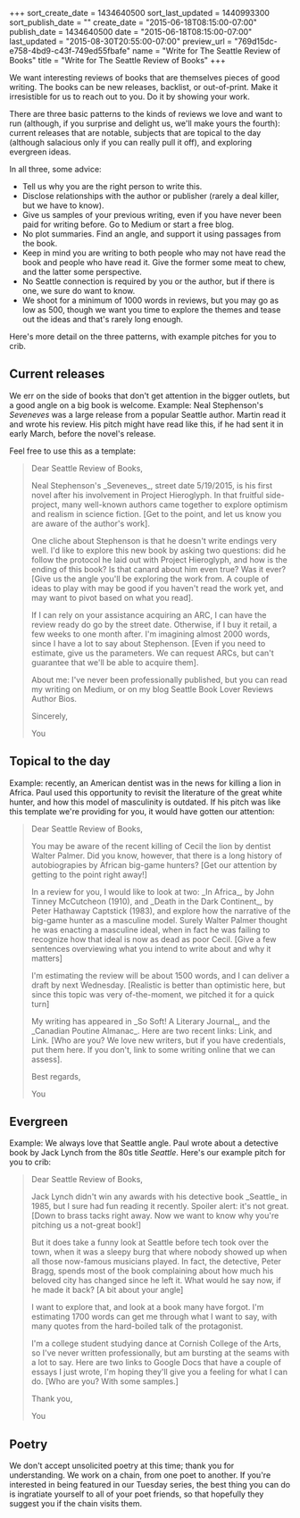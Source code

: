 +++
sort_create_date = 1434640500
sort_last_updated = 1440993300
sort_publish_date = ""
create_date = "2015-06-18T08:15:00-07:00"
publish_date = 1434640500
date = "2015-06-18T08:15:00-07:00"
last_updated = "2015-08-30T20:55:00-07:00"
preview_url = "769d15dc-e758-4bd9-c43f-749ed55fbafe"
name = "Write for The Seattle Review of Books"
title = "Write for The Seattle Review of Books"
+++

We want interesting reviews of books that are themselves pieces of good writing. The books can be new releases, backlist, or out-of-print. Make it irresistible for us to reach out to you. Do it by showing your work. 

There are three basic patterns to the kinds of reviews we love and want to run (although, if you surprise and delight us, we'll make yours the fourth): current releases that are notable, subjects that are topical to the day (although salacious only if you can really pull it off), and exploring evergreen ideas. 

In all three, some advice:

* Tell us why you are the right person to write this.
* Disclose relationships with the author or publisher (rarely a deal killer, but we have to know).
* Give us samples of your previous writing, even if you have never been paid for writing before. Go to Medium or start a free blog.
* No plot summaries. Find an angle, and support it using passages from the book.
* Keep in mind you are writing to both people who may not have read the book and people who have read it. Give the former some meat to chew, and the latter some perspective.
* No Seattle connection is required by you or the author, but if there is one, we sure do want to know.
* We shoot for a minimum of 1000 words in reviews, but you may go as low as 500, though we want you time to explore the themes and tease out the ideas and that's rarely long enough.

Here's more detail on the three patterns, with example pitches for you to crib.

<h2>Current releases</h2>

We err on the side of books that don't get attention in the bigger outlets, but a good angle on a big book is welcome. Example: Neal Stephenson's _Seveneves_ was a large release from a popular Seattle author. Martin read it and wrote his review. His pitch might have read like this, if he had sent it in early March, before the novel's release. 

Feel free to use this as a template:

<blockquote>
<p>Dear Seattle Review of Books, </p>

<p>Neal Stephenson's _Seveneves_, street date 5/19/2015, is his first novel after his involvement in Project Hieroglyph. In that fruitful side-project, many well-known authors came together to explore optimism and realism in science fiction. [Get to the point, and let us know you are aware of the author's work].</p>

<p>One cliche about Stephenson is that he doesn't write endings very well. I'd like to explore this new book by asking two questions: did he follow the protocol he laid out with Project Hieroglyph, and how is the ending of this book? Is that canard about him even true? Was it ever? [Give us the angle you'll be exploring the work from. A couple of ideas to play with may be good if you haven't read the work yet, and may want to pivot based on what you read].</p>

<p>If I can rely on your assistance acquiring an ARC, I can have the review ready do go by the street date. Otherwise, if I buy it retail, a few weeks to one month after. I'm imagining almost 2000 words, since I have a lot to say about Stephenson. [Even if you need to estimate, give us the parameters. We can request ARCs, but can't guarantee that we'll be able to acquire them].</p>

<p>About me: I've never been professionally published, but you can read my writing on Medium, or on my blog Seattle Book Lover Reviews Author Bios. </p>

<p>Sincerely,</p> 

<p>You</p>
</blockquote>

<h2>Topical to the day</h2>

Example: recently, an American dentist was in the news for killing a lion in Africa. Paul used this opportunity to revisit the literature of the great white hunter, and how this model of masculinity is outdated. If his pitch was like this template we're providing for you, it would have gotten our attention:

<blockquote>
<p>Dear Seattle Review of Books, </p>

<p>You may be aware of the recent killing of Cecil the lion by dentist Walter Palmer. Did you know, however, that there is a long history of autobiograpies by African big-game hunters? [Get our attention by getting to the point right away!]</p>

<p>In a review for you, I would like to look at two: _In Africa_, by John Tinney McCutcheon (1910), and _Death in the Dark Continent_, by Peter Hathaway Captstick (1983), and explore how the narrative of the big-game hunter as a masculine model. Surely Walter Palmer thought he was enacting a masculine ideal, when in fact he was failing to recognize how that ideal is now as dead as poor Cecil. [Give a few sentences overviewing what you intend to write about and why it matters]</p>

<p>I'm estimating the review will be about 1500 words, and I can deliver a draft by next Wednesday. [Realistic is better than optimistic here, but since this topic was very of-the-moment, we pitched it for a quick turn]</p>

<p>My writing has appeared in _So Soft! A Literary Journal_, and the _Canadian Poutine Almanac_. Here are two recent links: Link, and Link. [Who are you? We love new writers, but if you have credentials, put them here. If you don't, link to some writing online that we can assess].</p>
<p>
Best regards, </p>

<p>You</p>
</blockquote>

<h2>Evergreen</h2>

Example: We always love that Seattle angle. Paul wrote about a detective book by Jack Lynch from the 80s title _Seattle_. Here's our example pitch for you to crib: 

<blockquote>

<p>Dear Seattle Review of Books, </p>

<p>Jack Lynch didn't win any awards with his detective book _Seattle_ in 1985, but I sure had fun reading it recently. Spoiler alert: it's not great. [Down to brass tacks right away. Now we want to know why you're pitching us a not-great book!]</p>

<p>But it does take a funny look at Seattle before tech took over the town, when it was a sleepy burg that where nobody showed up when all those now-famous musicians played. In fact, the detective, Peter Bragg, spends most of the book complaining about how much his beloved city has changed since he left it. What would he say now, if he made it back? [A bit about your angle]</p>

<p>I want to explore that, and look at a book many have forgot. I'm estimating 1700 words can get me through what I want to say, with many quotes from the hard-boiled talk of the protagonist. </p>

<p>I'm a college student studying dance at Cornish College of the Arts, so I've never written professionally, but am bursting at the seams with a lot to say. Here are two links to Google Docs that have a couple of essays I just wrote, I'm hoping they'll give you a feeling for what I can do. [Who are you? With some samples.]</p>

<p>Thank you, </p>

<p>You</p>
</blockquote>

<h2>Poetry</h2>

We don't accept unsolicited poetry at this time; thank you for understanding. We work on a chain, from one poet to another. If you're interested in being featured in our Tuesday series, the best thing you can do is ingratiate yourself to all of your poet friends, so that hopefully they suggest you if the chain visits them. 
